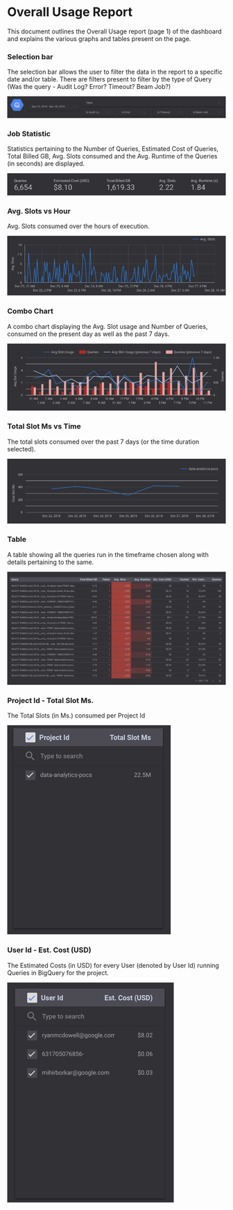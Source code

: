 # Overall Usage Report

This document outlines the Overall Usage report (page 1) of the dashboard and explains the various graphs and tables present on the page.

### Selection bar
The selection bar allows the user to filter the data in the report to a specific date and/or table. There are filters present to filter by the type of Query (Was the query - Audit Log? Error? Timeout? Beam Job?)

![Selection Bar](../images/overall_usage/Image1.png)

### Job Statistic
Statistics pertaining to the Number of Queries, Estimated Cost of Queries, Total Billed GB, Avg. Slots consumed and the Avg. Runtime of the Queries (in seconds) are displayed.

![Job Statistics](../images/overall_usage/Image2.png)

### Avg. Slots vs Hour
Avg. Slots consumed over the hours of execution.

![Avg. Slots vs Hour](../images/overall_usage/Image3.png)

### Combo Chart
A combo chart displaying the Avg. Slot usage and Number of Queries, consumed on the present day as well as the past 7 days.

![Combo Chart](../images/overall_usage/Image4.png)

### Total Slot Ms vs Time
The total slots consumed over the past 7 days (or the time duration selected).

![Total Slot Ms vs Time](../images/overall_usage/Image5.png)

### Table
A table showing all the queries run in the timeframe chosen along with details pertaining to the same.

![Table](../images/overall_usage/Image6.png)

### Project Id - Total Slot Ms.
The Total Slots (in Ms.) consumed per Project Id

![Project Id - Total Slot Ms](../images/overall_usage/Image7.png)

### User Id - Est. Cost (USD)
The Estimated Costs (in USD) for every User (denoted by User Id) running Queries in BigQuery for the project.

![User Id - Est. Cost (USD)](../images/overall_usage/Image8.png)


